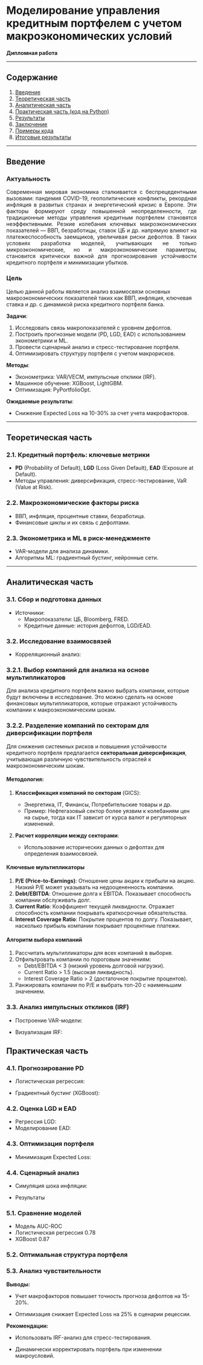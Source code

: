 # Моделирование управления кредитным портфелем с учетом макроэкономических условий  
**Дипломная работа**  

---

## Содержание  
1. [Введение](##введение)  
2. [Теоретическая часть](#теоретическая-часть)  
3. [Аналитическая часть](#аналитическая-часть)  
4. [Практическая часть (код на Python)](#практическая-часть)  
5. [Результаты](#результаты)  
6. [Заключение](#заключение)  
7. [Примеры кода](#примеры-кода)  
8. [Итоговые результаты](#итоговые-результаты)  

---

## Введение  

### Актуальность

<div style="text-align: justify;">
Современная мировая экономика сталкивается с беспрецедентными вызовами: пандемия COVID-19, геополитические конфликты, рекордная инфляция в развитых странах и энергетический кризис в Европе. Эти факторы формируют среду повышенной неопределенности, где традиционные методы управления кредитным портфелем становятся неэффективными. Резкие колебания ключевых макроэкономических показателей — ВВП, безработицы, ставок ЦБ и др. напрямую влияют на платежеспособность заемщиков, увеличивая риски дефолтов. В таких условиях разработка моделей, учитывающих не только микроэкономические, но и макроэкономические параметры, становится критически важной для прогнозирования устойчивости кредитного портфеля и минимизации убытков.
</div>


### Цель

Целью данной работы является анализ взаимосвязи основных макроэкономических показателей таких как ВВП, инфляция, ключевая ставка и др. с динамикой риска кредитного портфеля банка.


**Задачи**:  
1. Исследовать связь макропоказателей с уровнем дефолтов.  
2. Построить прогнозные модели (PD, LGD, EAD) с использованием эконометрики и ML.  
3. Провести сценарный анализ и стресс-тестирование портфеля.  
4. Оптимизировать структуру портфеля с учетом макрорисков.  

**Методы**:  
- Эконометрика: VAR/VECM, импульсные отклики (IRF).  
- Машинное обучение: XGBoost, LightGBM.  
- Оптимизация: PyPortfolioOpt.  

**Ожидаемые результаты**:  
- Снижение Expected Loss на 10-30% за счет учета макрофакторов.  

---

## Теоретическая часть  
### 2.1. Кредитный портфель: ключевые метрики  
- **PD** (Probability of Default), **LGD** (Loss Given Default), **EAD** (Exposure at Default).  
- Методы управления: диверсификация, стресс-тестирование, VaR (Value at Risk).  

### 2.2. Макроэкономические факторы риска  
- ВВП, инфляция, процентные ставки, безработица.  
- Финансовые циклы и их связь с дефолтами.  

### 2.3. Эконометрика и ML в риск-менеджменте  
- VAR-модели для анализа динамики.  
- Алгоритмы ML: градиентный бустинг, нейронные сети.  

---

## Аналитическая часть  
### 3.1. Сбор и подготовка данных  
- Источники:  
  - Макропоказатели: ЦБ, Bloomberg, FRED.  
  - Кредитные данные: история дефолтов, LGD/EAD.  

### 3.2. Исследование взаимосвязей

- Корреляционный анализ:




### 3.2.1. Выбор компаний для анализа на основе мультипликаторов  
Для анализа кредитного портфеля важно выбрать компании, которые будут включены в исследование. Это можно сделать на основе финансовых мультипликаторов, которые отражают устойчивость компании к макроэкономическим шокам.  

### 3.2.2. Разделение компаний по секторам для диверсификации портфеля  
Для снижения системных рисков и повышения устойчивости кредитного портфеля предлагается **секторальная диверсификация**, учитывающая различную чувствительность отраслей к макроэкономическим шокам.  

#### Методология:  
1. **Классификация компаний по секторам** (GICS):  
   - Энергетика, IT, Финансы, Потребительские товары и др.  
   - Пример: Нефтегазовый сектор более уязвим к колебаниям цен на сырье, тогда как IT зависит от курса валют и регуляторных изменений.  

2. **Расчет корреляции между секторами**:
   
   - Использование исторических данных о дефолтах для определения взаимосвязей.  

#### Ключевые мультипликаторы  
1. **P/E (Price-to-Earnings)**: Отношение цены акции к прибыли на акцию. Низкий P/E может указывать на недооцененность компании.  
2. **Debt/EBITDA**: Отношение долга к EBITDA. Показывает способность компании обслуживать долг.  
3. **Current Ratio**: Коэффициент текущей ликвидности. Отражает способность компании покрывать краткосрочные обязательства.  
4. **Interest Coverage Ratio**: Покрытие процентов по долгу. Показывает, насколько прибыль компании покрывает процентные платежи.  

#### Алгоритм выбора компаний  
1. Рассчитать мультипликаторы для всех компаний в выборке.  
2. Отфильтровать компании по пороговым значениям:  
   - Debt/EBITDA < 3 (низкий уровень долговой нагрузки).  
   - Current Ratio > 1.5 (высокая ликвидность).  
   - Interest Coverage Ratio > 2 (достаточное покрытие процентов).  
3. Ранжировать компании по P/E и выбрать топ-20 с наименьшим значением.  

### 3.3. Анализ импульсных откликов (IRF)

- Построение VAR-модели:

- Визуализация IRF:

## Практическая часть
### 4.1. Прогнозирование PD

- Логистическая регрессия:

- Градиентный бустинг (XGBoost):

### 4.2. Оценка LGD и EAD

- Регрессия LGD:
- Моделирование EAD:

### 4.3. Оптимизация портфеля

- Минимизация Expected Loss:

### 4.4. Сценарный анализ

- Симуляция шока инфляции:

- Результаты

### 5.1. Сравнение моделей
- Модель	AUC-ROC
- Логистическая регрессия	0.78
- XGBoost	0.87
### 5.2. Оптимальная структура портфеля

### 5.3. Анализ чувствительности

**Выводы:**

- Учет макрофакторов повышает точность прогноза дефолтов на 15-20%.

- Оптимизация снижает Expected Loss на 25% в сценарии рецессии.

**Рекомендации:**

- Использовать IRF-анализ для стресс-тестирования.

- Динамически корректировать портфель при изменении макроусловий.

